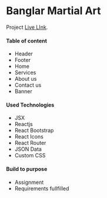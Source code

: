 # Banglar Martial Art

 Project [Live LInk](https://banglar-martial-art.netlify.app/).

#### Table of content
* Header
* Footer
* Home
* Services
* About us
* Contact us
* Banner 

#### Used Technologies 
* JSX
* Reactjs
* React Bootstrap
* React Icons
* React Router 
* JSON Data
* Custom CSS

#### Build to purpose
* Assignment 
* Requirements fullfilled
